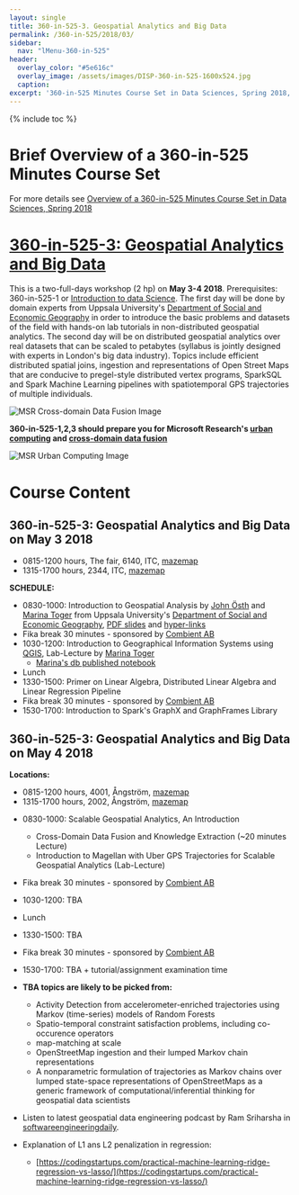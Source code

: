 ```yaml
---
layout: single
title: 360-in-525-3. Geospatial Analytics and Big Data
permalink: /360-in-525/2018/03/
sidebar:
  nav: "lMenu-360-in-525"
header:
  overlay_color: "#5e616c"
  overlay_image: /assets/images/DISP-360-in-525-1600x524.jpg
  caption: 
excerpt: '360-in-525 Minutes Course Set in Data Sciences, Spring 2018, Uppsala -- Learn data sciences from domain experts and its mathematical foundations while getting your hands dirty with real data.<br /><br /><br />{::nomarkdown}<iframe style="display: inline-block;" src="https://ghbtns.com/github-btn.html?user=lamastex&repo=scalable-data-science&type=star&count=true&size=large" frameborder="0" scrolling="0" width="160px" height="30px"></iframe> <iframe style="display: inline-block;" src="https://ghbtns.com/github-btn.html?user=lamastex&repo=scalable-data-science&type=fork&count=true&size=large" frameborder="0" scrolling="0" width="158px" height="30px"></iframe>{:/nomarkdown}'
---
```

{% include toc %}

# Brief Overview of a 360-in-525 Minutes Course Set
 
For more details see [Overview of a 360-in-525 Minutes Course Set in Data Sciences, Spring 2018](https://lamastex.github.io/scalable-data-science/360-in-525/2018/) 



<html>
  <head>
    <script type="text/javascript" src="https://www.gstatic.com/charts/loader.js"></script>
    <script type="text/javascript">
      google.charts.load('current', {packages:["orgchart"]});
      google.charts.setOnLoadCallback(drawChart);

      function drawChart() {
        var data = new google.visualization.DataTable();
        data.addColumn('string', 'CourseName');
        data.addColumn('string', 'Prereq');
        data.addColumn('string', 'CourseTip');

        // For each orgchart box, provide the name, coursename, coursedate and coursetip to show.
        data.addRows([
          [{v:'360-in-525-1', f:'360-in-525-1: Intro to Apache Spark for Data Scientists (1 hp)<div style="color:red; font-style:italic">On April 20 2018</div>'},
           '', 'This is a one-full-day workshop (1 hp) on April 20 2018 on Apache Spark, one of the most widely used open-source and commercially friendly software for analysing big data in industry and academia.'],
          [{v:'360-in-525-2', f:'360-in-525-2: Social Media and Big Data (2 hp) <div style="color:red; font-style:italic">On April 26 and 27 2018</div>'},
           '360-in-525-1', 'This is a two-full-days workshop (2 hp) on April 26-27 2018. Prerequisites: 360-in-525-1 or ‘Introduction to data Science (the Fall 2017 course)’. The first day will be an introduction to the domain by Professor Simon Lindgren, a digital sociologist from Umea and the second day will build towards making one’s own twitter experimental designs in real-time. We will formalise notions like the Where Am I? Operator in a given population ideological tree or forest of retweet networks and try digesting gdelt global news streams with embeddings and models, if time permits.'],
          [{v:'360-in-525-3', f:'360-in-525-3: Geospatial Analytics and Big Data (2 hp) <div style="color:red; font-style:italic">On May 3 and 4 2018</div>'},
           '360-in-525-1', 'This is a two-full-days workshop (2 hp) on May 3-4 2018. Prerequisites: 360-in-525-1 or ‘Introduction to data Science’. The first day will be done by domain experts from Uppsala University’s Department of Social and Economic Geography in order to introduce the basic problems and datasets of the field with hands-on lab tutorials in non-distributed geospatial analytics. The second day will be on distributed geospatial analytics over real datasets that can be scaled to petabytes (syllabus is jointly designed with experts in London’s big data industry).'],
          [{v: '360-in-525-5', f:'360-in-525-5: Population Genetics and Big Data (1 hp) <div style="color:red; font-style:italic">On May 31 2018</div>'}, 
           '360-in-525-4', 'One-full-day workshops (1 hp) on **May 31 2018**. The first half will be on the basic theories in current population genetics and genomics. The second half will use ADAM and possibly Hail over Apache Spark. Prerequisites are 360-in-525-4 or equivalent and 360-in-525-1 or ‘Introduction to data Science’. It is possible to get 2hp by doing a supervised project.'],
          [{v:'360-in-525-4', f:'360-in-525-4: Mathematical, Statistical and Computational Foundations for Data Scientists (3 hp) <div style="color:red; font-style:italic">On May 11, 18 and 25 2018</div>'}, 
           '', 'Three-full-day workshops (3 hp) on May 11, 18 and 25 2018. Prerequisites: current proficiency in high-school level mathematics (pre-calculus, geometry and algebra with some programming experience beyond Excel). Target Audience: any MSc or PhD student at UU who wants to understand the mathematical statistical foundations in the data scientist’s computational toolbox. The approach will use formal mathematical communication of concepts starting from sets and logic, but with concomitant development of computer programming skills to algorithmically construct and implement the concepts. Topics will include: Sets, Maps, Functions, Modular Arithmetic, Axiomatic Probability, Conditional probability, Pseudo-random constructive understanding of random variables and structures including graphs, Statistics, Likelihood Principle, Bayes Rule, Decisions (parametric and non-parametric) including tests and estimators, Markov chains and their pseudorandom constructions, etc. We will use SageMath locally and collaborate in COCALC during the lab/lectures.'],
[{v: '360-in-525-0', f: '360-in-525-0: Mathematical Statistical Learning Theory Series; An L1 View (1 hp) <div style="color:red; font-style:italic">On June 1 2018</div>'},
         '','This course will introduce a PhD student in mathematics or mathematical statistics to one of the fundamental problems at the very core of various probabilistic theories of decision-making. We will mainly focus on the relation between the combinatorial geometric complexity of the (sigma) algebras of a simple measurable space and the rates of convergence of empirical measures over them in one of the simplest posable decision problems – nonparametric density estimation of an unknown density f in L1 based on finitely many observations drawn independently from it, but without making any mathematical compromise whatsoever, and thereby giving the so-called universal performance guarantee. This course was given in another form at CMAP, Ecole Polytechnique, Palaiseau, France for PhD students in mathematics there. Students in Geometry and Combinatorial probability as well as analysis may find this course insightful for their own research, as one of the basic theorems involves the combined use of several unique inequalities in a specific partial order of implications. The emphasis will involve constructive mathematics and perhaps delve into tree arithmetics towards such decision with universal performance guarantees along with their combinatorial, algebraic and analytic properties if time permits. Unfortunately such guarantees are not available for big data sets and may be necessary for being able to impose legal requirements and standards on automated decision-making systems.']
        ]);

        // Create the chart.
        var chart = new google.visualization.OrgChart(document.getElementById('chart_div'));
        // Draw the chart, setting the allowHtml option to true for the tooltips.
        chart.draw(data, {allowHtml:true});
      }
   </script>
    </head>
  <body>
    <div id="chart_div"></div>
  </body>
</html>

# [360-in-525-3: Geospatial Analytics and Big Data](https://lamastex.github.io/scalable-data-science/360-in-525/2018/03/) 
This is a two-full-days workshop (2 hp) on **May 3-4 2018**. Prerequisites: 360-in-525-1  or [Introduction to data Science](https://lamastex.github.io/scalable-data-science/sds/2/2/). The first day will be done by domain experts from Uppsala University's [Department of Social and Economic Geography](http://www.kultgeog.uu.se/?languageId=1) in order to introduce the basic problems and datasets of the field with hands-on lab tutorials in non-distributed geospatial analytics. 
The second day will be on distributed geospatial analytics over real datasets that can be scaled to petabytes (syllabus is jointly designed with experts in London's big data industry). 
Topics include efficient distributed spatial joins, ingestion and representations of Open Street Maps that are conducive to pregel-style distributed vertex programs, SparkSQL and Spark Machine Learning pipelines with spatiotemporal GPS trajectories of multiple individuals.


![MSR Cross-domain Data Fusion Image](https://www.microsoft.com/en-us/research/wp-content/uploads/2016/02/urbancomputing-urbanplanning.jpg)

**360-in-525-1,2,3 should prepare you for Microsoft Research's [urban computing](https://www.microsoft.com/en-us/research/project/urban-computing/) and [cross-domain data fusion](https://www.microsoft.com/en-us/research/project/cross-domain-data-fusion/)**

![MSR Urban Computing Image](https://www.microsoft.com/en-us/research/wp-content/uploads/2016/02/urbancomputing-bigdata.jpg)

# Course Content

## 360-in-525-3: Geospatial Analytics and Big Data on **May 3 2018**

- 0815-1200 hours, The fair, 6140, ITC, [mazemap](http://use.mazemap.com/?campusid=49&campuses=uu&sharepoitype=identifier&sharepoi=ITC%20HUS%206-140)
- 1315-1700 hours, 2344, ITC, [mazemap](http://use.mazemap.com/?campusid=49&campuses=uu&sharepoitype=identifier&sharepoi=ITC%20HUS%202-344)

**SCHEDULE:**

* 0830-1000: Introduction to Geospatial Analysis by [John Östh](http://katalog.uu.se/empinfo/?id=N2-980) and [Marina Toger](https://www.linkedin.com/in/marina-toger-29030320/) from Uppsala University's [Department of Social and Economic Geography](http://www.kultgeog.uu.se/?languageId=1),  [PDF slides](http://lamastex.org/talks/20180503_JohnOsth_360-in-525-3_GeospatialAnalysisIntro.pdf) and [hyper-links](https://lamastex.github.io/scalable-data-science/360-in-525/2018/03/JohnOsth_IntroToGeospatialAnalysis/linksInLecture/)
* Fika break 30 minutes - sponsored by [Combient AB](https://combient.com/)
* 1030-1200: Introduction to Geographical Information Systems using [QGIS](https://qgis.org/en/site/about/index.html), Lab-Lecture by [Marina Toger](https://www.linkedin.com/in/marina-toger-29030320/)
  * [Marina's db published notebook](https://databricks-prod-cloudfront.cloud.databricks.com/public/4027ec902e239c93eaaa8714f173bcfc/8240011188865852/509411391656351/4718909336200379/latest.html)
* Lunch
* 1330-1500: Primer on Linear Algebra, Distributed Linear Algebra and Linear Regression Pipeline
* Fika break 30 minutes - sponsored by [Combient AB](https://combient.com/)
* 1530-1700: Introduction to Spark's GraphX and GraphFrames Library


## 360-in-525-3: Geospatial Analytics and Big Data on **May 4 2018**

**Locations:**

- 0815-1200 hours, 4001, Ångström, [mazemap](http://use.mazemap.com/?v=1&campusid=49&campuses=uu&sharepoitype=identifier&sharepoi=%C3%85ngstr%C3%B6m-4001)
- 1315-1700 hours, 2002, Ångström, [mazemap](http://use.mazemap.com/?v=1&campusid=49&campuses=uu&sharepoitype=identifier&sharepoi=%C3%85ngstr%C3%B6m-2002)

* 0830-1000: Scalable Geospatial Analytics, An Introduction
  * Cross-Domain Data Fusion and Knowledge Extraction (~20 minutes Lecture)
  * Introduction to Magellan with Uber GPS Trajectories for Scalable Geospatial Analytics (Lab-Lecture)
* Fika break 30 minutes - sponsored by [Combient AB](https://combient.com/)
* 1030-1200: TBA
* Lunch
* 1330-1500: TBA 
* Fika break 30 minutes - sponsored by [Combient AB](https://combient.com/)
* 1530-1700: TBA + tutorial/assignment examination time

* **TBA topics are likely to be picked from:**
  * Activity Detection from accelerometer-enriched trajectories using Markov (time-series) models of Random Forests
  * Spatio-temporal constraint satisfaction problems, including co-occurence operators
  * map-matching at scale
  * OpenStreetMap ingestion and their lumped Markov chain representations
  * A nonparametric formulation of trajectories as Markov chains over lumped state-space representations of OpenStreetMaps as a generic framework of computational/inferential thinking for geospatial data scientists

* Listen to latest geospatial data engineering podcast by Ram Sriharsha in [softwareengineeringdaily](https://softwareengineeringdaily.com/2018/05/04/spark-geospatial-analytics-with-ram-sriharsha/).
* Explanation of L1 ans L2 penalization in regression:
  * [https://codingstartups.com/practical-machine-learning-ridge-regression-vs-lasso/](https://codingstartups.com/practical-machine-learning-ridge-regression-vs-lasso/)

